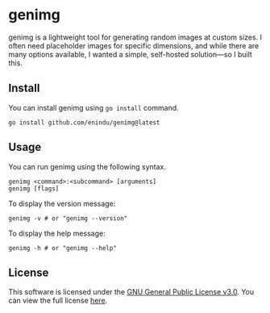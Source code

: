 # genimg

genimg is a lightweight tool for generating random images at custom sizes. I often need placeholder images for specific dimensions, and while there are many options available, I wanted a simple, self-hosted solution—so I built this.

## Install

You can install genimg using `go install` command.

```
go install github.com/enindu/genimg@latest
```

## Usage

You can run genimg using the following syntax.

```
genimg <command>:<subcommand> [arguments]
genimg [flags]
```

To display the version message:

```
genimg -v # or "genimg --version"
```

To display the help message:

```
genimg -h # or "genimg --help"
```

## License

This software is licensed under the [GNU General Public License v3.0](https://www.gnu.org/licenses/gpl-3.0.en.html). You can view the full license [here](https://github.com/enindu/genimg/blob/master/COPYING.md).
